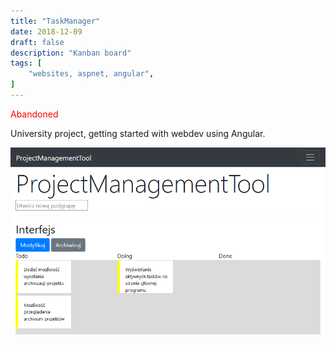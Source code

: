 ```yaml
---
title: "TaskManager"
date: 2018-12-09
draft: false
description: "Kanban board"
tags: [
    "websites, aspnet, angular",
]
---
```


<font color="red">Abandoned</font>

University project, getting started with webdev using Angular.

<p align="center">
    <img src="/taskmanager.png" width="600">
</p>
